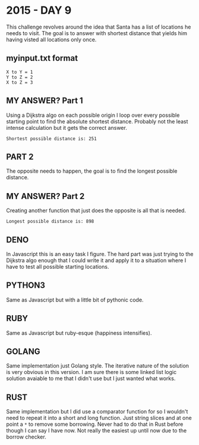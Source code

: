 # 2015 - DAY 9

This challenge revolves around the idea that Santa has a list of locations he
needs to visit. The goal is to answer with shortest distance that yields him
having visted all locations only once.

## myinput.txt format

```
X to Y = 1
Y to Z = 2
X to Z = 3
```

## MY ANSWER? Part 1

Using a Dijkstra algo on each possible origin I loop over every possible
starting point to find the absolute shortest distance. Probably not the least
intense calculation but it gets the correct answer.

```
Shortest possible distance is: 251
```

## PART 2

The opposite needs to happen, the goal is to find the longest possible
distance.

## MY ANSWER? Part 2

Creating another function that just does the opposite is all that is
needed.

```
Longest possible distance is: 898
```

## DENO

In Javascript this is an easy task I figure. The hard part was just trying
to the Dijkstra algo enough that I could write it and apply it to a situation
where I have to test all possible starting locations.

## PYTHON3

Same as Javascript but with a little bit of pythonic code.

## RUBY

Same as Javascript but ruby-esque (happiness intensifies).

## GOLANG

Same implementation just Golang style. The iterative nature of the solution
is very obvious in this version. I am sure there is some linked list logic
solution avaiable to me that I didn't use but I just wanted what works.

## RUST

Same implementation but I did use a comparator function for so I wouldn't
need to repeat it into a short and long function. Just string slices and
at one point a `*` to remove some borrowing. Never had to do that in Rust
before though I can say I have now. Not really the easiest up until now
due to the borrow checker.
